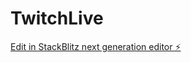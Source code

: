 # TwitchLive

[Edit in StackBlitz next generation editor ⚡️](https://stackblitz.com/~/github.com/abrahamlaria/TwitchLive)